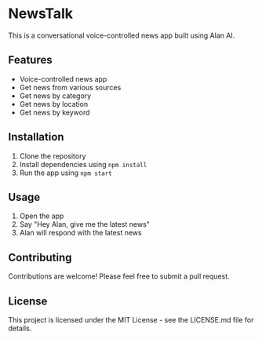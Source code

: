 # NewsTalk

This is a conversational voice-controlled news app built using Alan AI.

## Features

- Voice-controlled news app
- Get news from various sources
- Get news by category
- Get news by location
- Get news by keyword

## Installation

1. Clone the repository
2. Install dependencies using `npm install`
3. Run the app using `npm start`

## Usage

1. Open the app
2. Say "Hey Alan, give me the latest news"
3. Alan will respond with the latest news

## Contributing

Contributions are welcome! Please feel free to submit a pull request.

## License

This project is licensed under the MIT License - see the LICENSE.md file for details.
